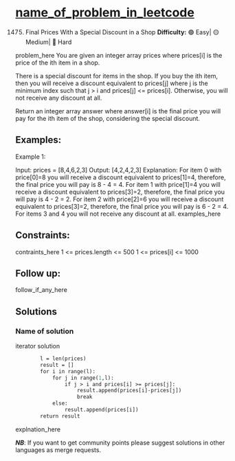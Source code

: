 # [name_of_problem_in_leetcode](link_to_problem_in_leetcode)
1475. Final Prices With a Special Discount in a Shop
**Difficulty:** :green_circle: Easy| :yellow_circle: Medium| :red_circle: Hard

problem_here
You are given an integer array prices where prices[i] is the price of the ith item in a shop.

There is a special discount for items in the shop. If you buy the ith item, then you will receive a discount equivalent to prices[j] where j is the minimum index such that j > i and prices[j] <= prices[i]. Otherwise, you will not receive any discount at all.

Return an integer array answer where answer[i] is the final price you will pay for the ith item of the shop, considering the special discount.
## Examples:
Example 1:

Input: prices = [8,4,6,2,3]
Output: [4,2,4,2,3]
Explanation: 
For item 0 with price[0]=8 you will receive a discount equivalent to prices[1]=4, therefore, the final price you will pay is 8 - 4 = 4.
For item 1 with price[1]=4 you will receive a discount equivalent to prices[3]=2, therefore, the final price you will pay is 4 - 2 = 2.
For item 2 with price[2]=6 you will receive a discount equivalent to prices[3]=2, therefore, the final price you will pay is 6 - 2 = 4.
For items 3 and 4 you will not receive any discount at all.
examples_here

## Constraints:

contraints_here
1 <= prices.length <= 500
1 <= prices[i] <= 1000
## Follow up:

follow_if_any_here


## Solutions

### Name of solution 
iterator solution
```def finalPrices(self, prices: List[int]) -> List[int]:
        l = len(prices)
        result = []
        for i in range(l):
            for j in range(1,l):
                if j > i and prices[i] >= prices[j]:
                    result.append(prices[i]-prices[j])
                    break
            else:
                result.append(prices[i])
        return result

```

explnation_here

***NB***: If you want to get community points please suggest solutions in other languages as merge requests.
